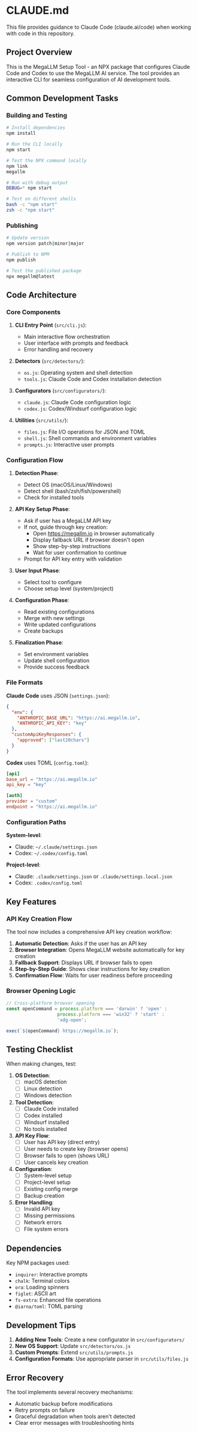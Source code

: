 # CLAUDE.md

This file provides guidance to Claude Code (claude.ai/code) when working with code in this repository.

## Project Overview

This is the MegaLLM Setup Tool - an NPX package that configures Claude Code and Codex to use the MegaLLM AI service. The tool provides an interactive CLI for seamless configuration of AI development tools.

## Common Development Tasks

### Building and Testing

```bash
# Install dependencies
npm install

# Run the CLI locally
npm start

# Test the NPX command locally
npm link
megallm

# Run with debug output
DEBUG=* npm start

# Test on different shells
bash -c "npm start"
zsh -c "npm start"
```

### Publishing

```bash
# Update version
npm version patch|minor|major

# Publish to NPM
npm publish

# Test the published package
npx megallm@latest
```

## Code Architecture

### Core Components

1. **CLI Entry Point** (`src/cli.js`):
   - Main interactive flow orchestration
   - User interface with prompts and feedback
   - Error handling and recovery

2. **Detectors** (`src/detectors/`):
   - `os.js`: Operating system and shell detection
   - `tools.js`: Claude Code and Codex installation detection

3. **Configurators** (`src/configurators/`):
   - `claude.js`: Claude Code configuration logic
   - `codex.js`: Codex/Windsurf configuration logic

4. **Utilities** (`src/utils/`):
   - `files.js`: File I/O operations for JSON and TOML
   - `shell.js`: Shell commands and environment variables
   - `prompts.js`: Interactive user prompts

### Configuration Flow

1. **Detection Phase**:
   - Detect OS (macOS/Linux/Windows)
   - Detect shell (bash/zsh/fish/powershell)
   - Check for installed tools

2. **API Key Setup Phase**:
   - Ask if user has a MegaLLM API key
   - If not, guide through key creation:
     - Open https://megallm.io in browser automatically
     - Display fallback URL if browser doesn't open
     - Show step-by-step instructions
     - Wait for user confirmation to continue
   - Prompt for API key entry with validation

3. **User Input Phase**:
   - Select tool to configure
   - Choose setup level (system/project)

4. **Configuration Phase**:
   - Read existing configurations
   - Merge with new settings
   - Write updated configurations
   - Create backups

5. **Finalization Phase**:
   - Set environment variables
   - Update shell configuration
   - Provide success feedback

### File Formats

**Claude Code** uses JSON (`settings.json`):
```json
{
  "env": {
    "ANTHROPIC_BASE_URL": "https://ai.megallm.io",
    "ANTHROPIC_API_KEY": "key"
  },
  "customApiKeyResponses": {
    "approved": ["last20chars"]
  }
}
```

**Codex** uses TOML (`config.toml`):
```toml
[api]
base_url = "https://ai.megallm.io"
api_key = "key"

[auth]
provider = "custom"
endpoint = "https://ai.megallm.io"
```

### Configuration Paths

**System-level**:
- Claude: `~/.claude/settings.json`
- Codex: `~/.codex/config.toml`

**Project-level**:
- Claude: `.claude/settings.json` or `.claude/settings.local.json`
- Codex: `.codex/config.toml`

## Key Features

### API Key Creation Flow

The tool now includes a comprehensive API key creation workflow:

1. **Automatic Detection**: Asks if the user has an API key
2. **Browser Integration**: Opens MegaLLM website automatically for key creation
3. **Fallback Support**: Displays URL if browser fails to open
4. **Step-by-Step Guide**: Shows clear instructions for key creation
5. **Confirmation Flow**: Waits for user readiness before proceeding

### Browser Opening Logic

```javascript
// Cross-platform browser opening
const openCommand = process.platform === 'darwin' ? 'open' :
                   process.platform === 'win32' ? 'start' :
                   'xdg-open';

exec(`${openCommand} https://megallm.io`);
```

## Testing Checklist

When making changes, test:

1. **OS Detection**:
   - [ ] macOS detection
   - [ ] Linux detection
   - [ ] Windows detection

2. **Tool Detection**:
   - [ ] Claude Code installed
   - [ ] Codex installed
   - [ ] Windsurf installed
   - [ ] No tools installed

3. **API Key Flow**:
   - [ ] User has API key (direct entry)
   - [ ] User needs to create key (browser opens)
   - [ ] Browser fails to open (shows URL)
   - [ ] User cancels key creation

4. **Configuration**:
   - [ ] System-level setup
   - [ ] Project-level setup
   - [ ] Existing config merge
   - [ ] Backup creation

5. **Error Handling**:
   - [ ] Invalid API key
   - [ ] Missing permissions
   - [ ] Network errors
   - [ ] File system errors

## Dependencies

Key NPM packages used:
- `inquirer`: Interactive prompts
- `chalk`: Terminal colors
- `ora`: Loading spinners
- `figlet`: ASCII art
- `fs-extra`: Enhanced file operations
- `@iarna/toml`: TOML parsing

## Development Tips

1. **Adding New Tools**: Create a new configurator in `src/configurators/`
2. **New OS Support**: Update `src/detectors/os.js`
3. **Custom Prompts**: Extend `src/utils/prompts.js`
4. **Configuration Formats**: Use appropriate parser in `src/utils/files.js`

## Error Recovery

The tool implements several recovery mechanisms:
- Automatic backup before modifications
- Retry prompts on failure
- Graceful degradation when tools aren't detected
- Clear error messages with troubleshooting hints